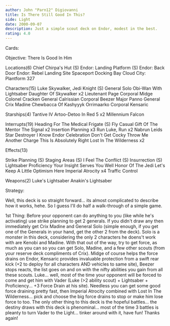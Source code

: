 ```yaml
---
author: John "Parn12" Digiovanni
title: Is There Still Good In This?
side: Light
date: 2000-09-07
description: Just a simple scout deck on Endor, modest in the best.
rating: 4.0
---
```

Cards: 

Objective: There Is Good In Him

Locations(6)
Chief Chirpa's Hut (S)
Endor: Landing Platform (S)
Endor: Back Door
Endor: Rebel Landing Site
Spaceport Docking Bay
Cloud City: Plantform 327

Characters(15)
Luke Skywalker, Jedi Knight (S)
General Solo
Obi-Wan With Lightsaber
Daughter Of Skywalker x2
Lieutenant Page
Corporal Midge
Colonel Cracken
General Calrissian
Corporal Beezer
Major Panno
General Crix Madine
Chewbacca Of Kashyyyk
Orrimaarko
Corporal Kensaric

Starships(4)
Tantive IV
Artoo-Detoo In Red 5 x2
Millennium Falcon

Interrupts(19)
Heading For The Medical Frigate (S)
Fly Casual
Gift Of The Mentor
The Signal x2
Insertion Planning x3
Run Luke, Run x2
Nabrun Leids
Star Destroyer
I Know
Endor Celebration
Don't Get Cocky
Throw Me Another Charge
This Is Absolutely Right
Lost In The Wilderness x2

Effects(13)

Strike Planning (S)
Staging Areas (S)
I Feel The Conflict (S)
Insurrection (S)
Lightsaber Proficiency
Your Insight Serves You Well
Honor Of The Jedi
Let's Keep A Little Optimism Here
Imperial Atrocity x4
Traffic Control

Weapons(2)
Luke's Lightsaber
Anakin's Lightsaber

Strategy: 

Well, this deck is so straight forward... its almost complicated to describe how it works, hehe.  So I guess I'll do half a walk-through of a simple game.

1st Thing: Before your opponent can do anything to you (like while he's activating) use strike planning to get 2 generals.  If you didn't draw any then immediately get Crix Madine and General Solo (simple enough, if you get one of the Generals in your hand, get the other 2 from the deck).  Solo is a monster in this deck, considering the only 2 characters he doens't work with are Kenobi and Madine.  With that out of the way, try to get force, as much as you can so you can get Solo, Madine, and a few other scouts (from your reserve deck compliments of Crix).  Midge of course helps the force drains on Endor, Kensaric provides invaluable protection from a swift rear kick (+2 to deploy for all characters AND vehicles to same site), Beezer stops reacts, the list goes on and on with the nifty abilities you gain from all these scouts.  Luke... well, most of the time your opponent will be forced to come and get him with Vader (Luke (>2 ability scout) + Lightsaber + Proficiency... +3 Force Drain at his site).  Needless you can get some good force draining pretty fast, then Imperial Atrocity combined with Lost In The Wilderness... pick and choose the big force drains to stop or make him lose force to too.  The only other thing to this deck is the hopeful battles... the destiny draws with this deck is phenominal... most of the time 3 battles is pleanty to turn Vader to the Light... tinker around with it, have fun!  Thanks again!